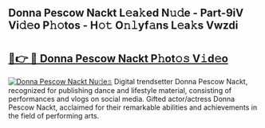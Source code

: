 ## Donna Pescow Nackt L𝚎a𝚔ed N𝚞𝚍e - Part-9iV Vi𝚍𝚎o P𝚑𝚘tos - H𝚘𝚝 O𝚗𝚕yf𝚊ns L𝚎a𝚔s Vwzdi

# <h2><a href="http://kfcl7x.oniu.top/?m=Donna+Pescow+Nackt">🔗👉 🔴 Donna Pescow Nackt P𝚑ot𝚘𝚜 V𝚒d𝚎o</a></h2>

[![Donna Pescow Nackt Nu𝚍e𝚜](https://i.imgur.com/0qMVB7G.gif)](http://kfcl7x.oniu.top/?m=Donna+Pescow+Nackt)
Digital trendsetter Donna Pescow Nackt, recognized for publishing dance and lifestyle material, consisting of performances and vlogs on social media. Gifted actor/actress Donna Pescow Nackt, acclaimed for their remarkable abilities and achievements in the field of performing arts.  
